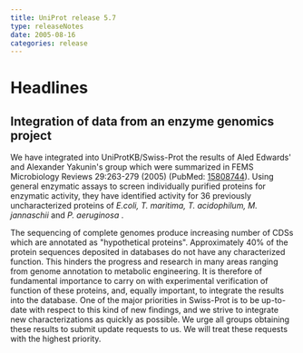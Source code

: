 ```yaml
---
title: UniProt release 5.7
type: releaseNotes
date: 2005-08-16
categories: release
---
```


# Headlines

## Integration of data from an enzyme genomics project

We have integrated into UniProtKB/Swiss-Prot the results of Aled Edwards' and Alexander Yakunin's group which were summarized in FEMS Microbiology Reviews 29:263-279 (2005) (PubMed: [15808744](http://view.ncbi.nlm.nih.gov/pubmed/15808744)). Using general enzymatic assays to screen individually purified proteins for enzymatic activity, they have identified activity for 36 previously uncharacterized proteins of _E.coli, T. maritima, T. acidophilum, M. jannaschii_ and _P. aeruginosa_ .

The sequencing of complete genomes produce increasing number of CDSs which are annotated as "hypothetical proteins". Approximately 40% of the protein sequences deposited in databases do not have any characterized function. This hinders the progress and research in many areas ranging from genome annotation to metabolic engineering. It is therefore of fundamental importance to carry on with experimental verification of function of these proteins, and, equally important, to integrate the results into the database. One of the major priorities in Swiss-Prot is to be up-to-date with respect to this kind of new findings, and we strive to integrate new characterizations as quickly as possible. We urge all groups obtaining these results to submit update requests to us. We will treat these requests with the highest priority.
